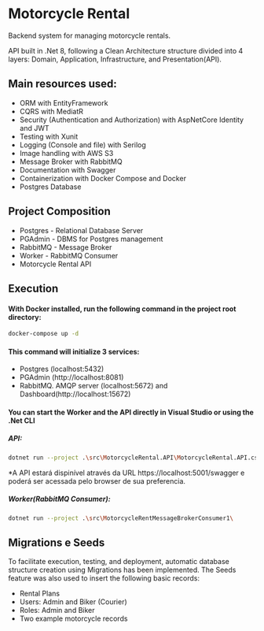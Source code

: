 # Motorcycle Rental

Backend system for managing motorcycle rentals.

API built in .Net 8, following a Clean Architecture structure divided into 4 layers: Domain, Application, Infrastructure, and Presentation(API).

## Main resources used:

- ORM with EntityFramework
- CQRS with MediatR
- Security (Authentication and Authorization) with AspNetCore Identity and JWT
- Testing with Xunit
- Logging (Console and file) with Serilog
- Image handling with AWS S3
- Message Broker with RabbitMQ
- Documentation with Swagger
- Containerization with Docker Compose and Docker
- Postgres Database

## Project Composition

- Postgres - Relational Database Server
- PGAdmin - DBMS for Postgres management
- RabbitMQ - Message Broker
- Worker - RabbitMQ Consumer
- Motorcycle Rental API

## Execution

#### With Docker installed, run the following command in the project root directory:

```bash
docker-compose up -d
```

#### This command will initialize 3 services:

- Postgres (localhost:5432)
- PGAdmin (http://localhost:8081)
- RabbitMQ. AMQP server (localhost:5672) and Dashboard(http://localhost:15672)

#### You can start the Worker and the API directly in Visual Studio or using the .Net CLI

##### API:

```bash
dotnet run --project .\src\MotorcycleRental.API\MotorcycleRental.API.csproj --urls="https://localhost:5001;http://localhost:5000"
```

*A API estará dispinível através da URL https://localhost:5001/swagger e poderá ser acessada pelo browser de sua preferencia.

##### Worker(RabbitMQ Consumer):

```bash
dotnet run --project .\src\MotorcycleRentMessageBrokerConsumer1\
```

## Migrations e Seeds

To facilitate execution, testing, and deployment, automatic database structure creation using Migrations has been implemented. The Seeds feature was also used to insert the following basic records:

- Rental Plans
- Users: Admin and Biker (Courier)
- Roles: Admin and Biker
- Two example motorcycle records




